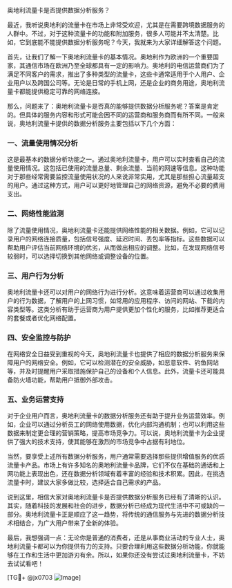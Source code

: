 奥地利流量卡是否提供数据分析服务？

最近，我听说奥地利的流量卡在市场上非常受欢迎，尤其是在需要跨境数据服务的人群中。不过，对于这种流量卡的功能和附加服务，很多人可能并不太清楚。比如，它到底能不能提供数据分析服务呢？今天，我就来为大家详细解答这个问题。

首先，让我们了解一下奥地利流量卡的基本情况。奥地利作为欧洲的一个重要国家，其通信市场在欧洲乃至全球都具有一定的影响力。奥地利的电信运营商们为了满足不同客户的需求，推出了多种类型的流量卡，这些卡通常适用于个人用户、企业用户以及跨国公司等。无论是日常的手机上网，还是企业的商务用途，奥地利流量卡都能提供稳定可靠的网络连接。

那么，问题来了：奥地利流量卡是否真的能够提供数据分析服务呢？答案是肯定的。但具体的服务内容和形式可能会因不同的运营商和服务商而有所不同。一般来说，奥地利流量卡提供的数据分析服务主要包括以下几个方面：

### 一、流量使用情况分析

这是最基本的数据分析功能之一。通过奥地利流量卡，用户可以实时查看自己的流量使用情况。这包括已使用的流量总量、剩余流量、当前的网速等信息。这种功能对于那些经常需要监控流量使用状况的人来说非常实用，尤其是那些担心流量超支的用户。通过这种方式，用户可以更好地管理自己的网络资源，避免不必要的费用支出。

### 二、网络性能监测

除了流量使用情况，奥地利流量卡还能提供网络性能的相关数据。例如，它可以记录用户的网络连接质量，包括信号强度、延迟时间、丢包率等指标。这些数据可以帮助用户评估当前网络环境的优劣，从而做出相应的调整。比如，在发现网络信号较弱时，可以选择切换到其他网络或调整设备的位置。

### 三、用户行为分析

奥地利流量卡还可以对用户的网络行为进行分析。这意味着运营商可以通过收集用户的行为数据，了解用户的上网习惯，如常用的应用程序、访问的网站、下载的内容类型等。这类分析有助于运营商为用户提供更加个性化的服务，比如推荐更适合的套餐或者优化网络配置。

### 四、安全监控与防护

在网络安全日益受到重视的今天，奥地利流量卡也提供了相应的数据分析服务来保障用户的网络安全。例如，它可以检测潜在的安全威胁，如恶意软件、钓鱼网站等，并及时提醒用户采取措施保护自己的设备和个人信息。此外，流量卡还可能具备防火墙功能，帮助用户抵御外部攻击。

### 五、业务运营支持

对于企业用户而言，奥地利流量卡的数据分析服务还有助于提升业务运营效率。例如，企业可以通过分析员工的网络使用数据，优化内部沟通机制；也可以利用这些数据来制定更合理的营销策略，提高市场竞争力。可以说，奥地利流量卡为企业提供了强大的技术支持，使其能够在激烈的市场竞争中占据有利地位。

当然，要享受上述所有数据分析服务，用户通常需要选择那些提供增值服务的优质流量卡产品。市场上有许多知名的奥地利流量卡品牌，它们不仅在基础的通话和上网功能上表现出色，还在数据分析领域有着丰富的经验和技术积累。因此，在挑选流量卡时，建议大家多做比较，选择适合自己需求的产品。

说到这里，相信大家对奥地利流量卡是否提供数据分析服务已经有了清晰的认识。其实，随着科技的发展和社会的进步，数据分析已经成为现代生活中不可或缺的一部分。奥地利流量卡正是顺应了这一趋势，将传统的通信服务与先进的数据分析技术相结合，为广大用户带来了全新的体验。

最后，我想强调一点：无论你是普通的消费者，还是从事商业活动的专业人士，奥地利流量卡都可以为你提供有力的支持。只要合理利用这些数据分析功能，你就能够在工作和生活中更加游刃有余。所以，如果你还没有尝试过奥地利流量卡，不妨去试试看吧！

[TG💪+ @jx0703 ![Image](https://github.com/user-attachments/assets/dbca1d08-cadb-493c-b0ec-ad6f7a83f270)]